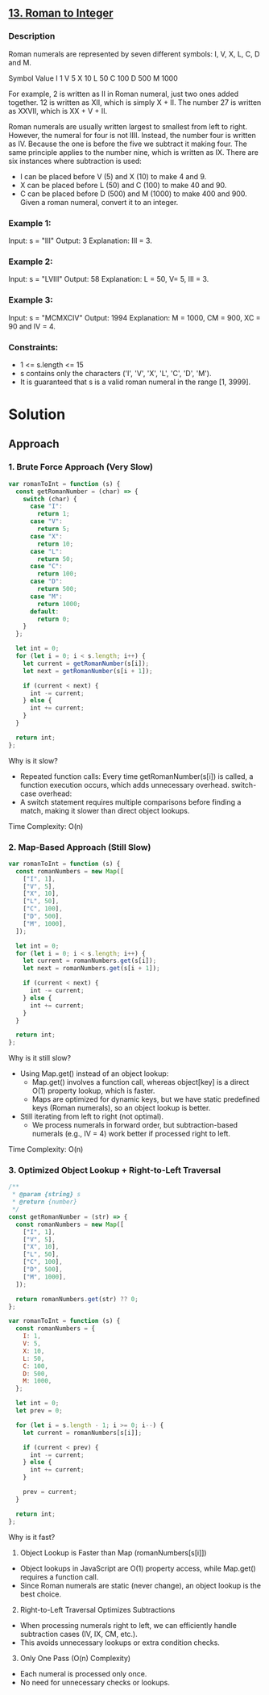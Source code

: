 ## [13. Roman to Integer](https://leetcode.com/problems/roman-to-integer/description)

### Description

Roman numerals are represented by seven different symbols: I, V, X, L, C, D and M.

Symbol Value
I 1
V 5
X 10
L 50
C 100
D 500
M 1000

For example, 2 is written as II in Roman numeral, just two ones added together. 12 is written as XII, which is simply X + II. The number 27 is written as XXVII, which is XX + V + II.

Roman numerals are usually written largest to smallest from left to right. However, the numeral for four is not IIII. Instead, the number four is written as IV. Because the one is before the five we subtract it making four. The same principle applies to the number nine, which is written as IX. There are six instances where subtraction is used:

- I can be placed before V (5) and X (10) to make 4 and 9.
- X can be placed before L (50) and C (100) to make 40 and 90.
- C can be placed before D (500) and M (1000) to make 400 and 900.
  Given a roman numeral, convert it to an integer.

### Example 1:

Input: s = "III"
Output: 3
Explanation: III = 3.

### Example 2:

Input: s = "LVIII"
Output: 58
Explanation: L = 50, V= 5, III = 3.

### Example 3:

Input: s = "MCMXCIV"
Output: 1994
Explanation: M = 1000, CM = 900, XC = 90 and IV = 4.

### Constraints:

- 1 <= s.length <= 15
- s contains only the characters ('I', 'V', 'X', 'L', 'C', 'D', 'M').
- It is guaranteed that s is a valid roman numeral in the range [1, 3999].

# Solution

## Approach

### 1. Brute Force Approach (Very Slow)

```js
var romanToInt = function (s) {
  const getRomanNumber = (char) => {
    switch (char) {
      case "I":
        return 1;
      case "V":
        return 5;
      case "X":
        return 10;
      case "L":
        return 50;
      case "C":
        return 100;
      case "D":
        return 500;
      case "M":
        return 1000;
      default:
        return 0;
    }
  };

  let int = 0;
  for (let i = 0; i < s.length; i++) {
    let current = getRomanNumber(s[i]);
    let next = getRomanNumber(s[i + 1]);

    if (current < next) {
      int -= current;
    } else {
      int += current;
    }
  }

  return int;
};
```

Why is it slow?

- Repeated function calls: Every time getRomanNumber(s[i]) is called, a function execution occurs, which adds unnecessary overhead.
  switch-case overhead:
- A switch statement requires multiple comparisons before finding a match, making it slower than direct object lookups.

Time Complexity: O(n)

### 2. Map-Based Approach (Still Slow)

```js
var romanToInt = function (s) {
  const romanNumbers = new Map([
    ["I", 1],
    ["V", 5],
    ["X", 10],
    ["L", 50],
    ["C", 100],
    ["D", 500],
    ["M", 1000],
  ]);

  let int = 0;
  for (let i = 0; i < s.length; i++) {
    let current = romanNumbers.get(s[i]);
    let next = romanNumbers.get(s[i + 1]);

    if (current < next) {
      int -= current;
    } else {
      int += current;
    }
  }

  return int;
};
```

Why is it still slow?

- Using Map.get() instead of an object lookup:
  - Map.get() involves a function call, whereas object[key] is a direct O(1) property lookup, which is faster.
  - Maps are optimized for dynamic keys, but we have static predefined keys (Roman numerals), so an object lookup is better.
- Still iterating from left to right (not optimal).
  - We process numerals in forward order, but subtraction-based numerals (e.g., IV = 4) work better if processed right to left.

Time Complexity: O(n)

### 3. Optimized Object Lookup + Right-to-Left Traversal

```js
/**
 * @param {string} s
 * @return {number}
 */
const getRomanNumber = (str) => {
  const romanNumbers = new Map([
    ["I", 1],
    ["V", 5],
    ["X", 10],
    ["L", 50],
    ["C", 100],
    ["D", 500],
    ["M", 1000],
  ]);

  return romanNumbers.get(str) ?? 0;
};

var romanToInt = function (s) {
  const romanNumbers = {
    I: 1,
    V: 5,
    X: 10,
    L: 50,
    C: 100,
    D: 500,
    M: 1000,
  };

  let int = 0;
  let prev = 0;

  for (let i = s.length - 1; i >= 0; i--) {
    let current = romanNumbers[s[i]];

    if (current < prev) {
      int -= current;
    } else {
      int += current;
    }

    prev = current;
  }

  return int;
};
```

Why is it fast?

1. Object Lookup is Faster than Map (romanNumbers[s[i]])

- Object lookups in JavaScript are O(1) property access, while Map.get() requires a function call.
- Since Roman numerals are static (never change), an object lookup is the best choice.

2. Right-to-Left Traversal Optimizes Subtractions

- When processing numerals right to left, we can efficiently handle subtraction cases (IV, IX, CM, etc.).
- This avoids unnecessary lookups or extra condition checks.

3. Only One Pass (O(n) Complexity)

- Each numeral is processed only once.
- No need for unnecessary checks or lookups.
